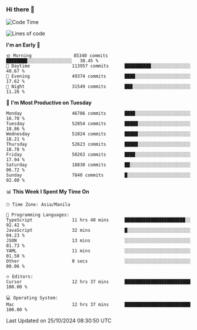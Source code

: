 ### Hi there 👋

<!--START_SECTION:waka-->
![Code Time](http://img.shields.io/badge/Code%20Time-5%2C666%20hrs%2042%20mins-blue)

![Lines of code](https://img.shields.io/badge/From%20Hello%20World%20I%27ve%20Written-122.1%20million%20lines%20of%20code-blue)

**I'm an Early 🐤** 

```text
🌞 Morning                85340 commits       ████████░░░░░░░░░░░░░░░░░   30.45 % 
🌆 Daytime                113957 commits      ██████████░░░░░░░░░░░░░░░   40.67 % 
🌃 Evening                49374 commits       ████░░░░░░░░░░░░░░░░░░░░░   17.62 % 
🌙 Night                  31549 commits       ███░░░░░░░░░░░░░░░░░░░░░░   11.26 % 
```
📅 **I'm Most Productive on Tuesday** 

```text
Monday                   46786 commits       ████░░░░░░░░░░░░░░░░░░░░░   16.70 % 
Tuesday                  52854 commits       █████░░░░░░░░░░░░░░░░░░░░   18.86 % 
Wednesday                51024 commits       █████░░░░░░░░░░░░░░░░░░░░   18.21 % 
Thursday                 52623 commits       █████░░░░░░░░░░░░░░░░░░░░   18.78 % 
Friday                   50263 commits       ████░░░░░░░░░░░░░░░░░░░░░   17.94 % 
Saturday                 18830 commits       ██░░░░░░░░░░░░░░░░░░░░░░░   06.72 % 
Sunday                   7840 commits        █░░░░░░░░░░░░░░░░░░░░░░░░   02.80 % 
```


📊 **This Week I Spent My Time On** 

```text
🕑︎ Time Zone: Asia/Manila

💬 Programming Languages: 
TypeScript               11 hrs 40 mins      ███████████████████████░░   92.42 % 
JavaScript               32 mins             █░░░░░░░░░░░░░░░░░░░░░░░░   04.23 % 
JSON                     13 mins             ░░░░░░░░░░░░░░░░░░░░░░░░░   01.73 % 
YAML                     11 mins             ░░░░░░░░░░░░░░░░░░░░░░░░░   01.50 % 
Other                    0 secs              ░░░░░░░░░░░░░░░░░░░░░░░░░   00.06 % 

🔥 Editors: 
Cursor                   12 hrs 37 mins      █████████████████████████   100.00 % 

💻 Operating System: 
Mac                      12 hrs 37 mins      █████████████████████████   100.00 % 
```


 Last Updated on 25/10/2024 08:30:50 UTC
<!--END_SECTION:waka-->


<!--
**rad182/rad182** is a ✨ _special_ ✨ repository because its `README.md` (this file) appears on your GitHub profile.

Here are some ideas to get you started:

- 🔭 I’m currently working on ...
- 🌱 I’m currently learning ...
- 👯 I’m looking to collaborate on ...
- 🤔 I’m looking for help with ...
- 💬 Ask me about ...
- 📫 How to reach me: ...
- 😄 Pronouns: ...
- ⚡ Fun fact: ...
-->
